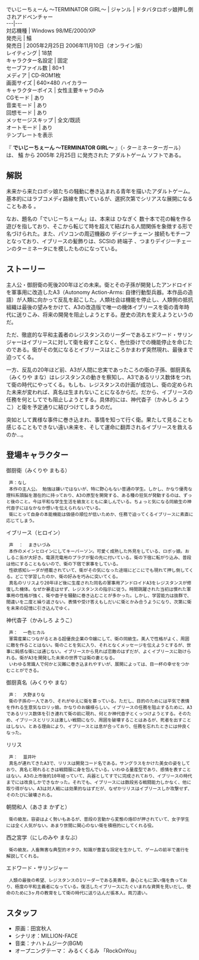 でいじーちぇーん 〜TERMINATOR GIRL〜  |  ジャンル  |  ドタバタロボッ娘押し倒されアドベンチャー   
---|---  
対応機種  |  Windows 98/ME/2000/XP   
発売元  |  鱚   
発売日  |  2005年2月25日  2006年11月10日（オンライン版）   
レイティング  |  18禁   
キャラクター名設定  |  固定   
セーブファイル数  |  80+1   
メディア  |  CD-ROM1枚   
画面サイズ  |  640×480 ハイカラー   
キャラクターボイス  |  女性主要キャラのみ   
CGモード  |  あり   
音楽モード  |  あり   
回想モード  |  あり   
メッセージスキップ  |  全文/既読   
オートモード  |  あり   
テンプレートを表示  
  
『 **でいじーちぇーん 〜TERMINATOR GIRL〜** 』（- ターミネーターガール）は、  鱚  から  2005年  2月25日
に発売された  アダルトゲーム  ソフトである。

##  解説  

未来から来たロボッ娘たちの騒動に巻き込まれる青年を描いたアダルトゲーム。 基本的にはラブコメディ路線を貫いているが、選択次第でシリアスな展開になることもある
  。

なお、題名の「でいじーちぇーん」は、本来は  ひなぎく
数十本で花の輪を作る遊びを指しており、そこから転じて時を超えて結ばれる人間関係を象徴する形で名づけられた。また、パソコンの周辺機器の  デイジーチェーン
接続もモチーフとなっており、イブリースの髪飾りは、SCSIの  終端子  、つまりデイジーチェーンのターミネータにを模したものになっている。

##  ストーリー  

主人公・御厨衛の死後200年ほどの未来。衛とその子孫が開発したアンドロイドを軍事用に改造したA3（Autonomy Action-Arms:
自律行動型兵器。本作品の造語）が人類に向かって反乱を起こした。人類社会は機能を停止し、人類側の抵抗組織は最後の望みをかけて、A3の改造版で唯一の機体イブリースを衛の青年時代に送りこみ、将来の開発を阻止しようとする。歴史の流れを変えようというのだ。

ただ、徹底的な平和主義者のレジスタンスのリーダーであるエドワード・サリンジャーはイブリースに対して衛を殺すことなく、色仕掛けでの機能停止を命じたのである。衛がその気になるとイブリースはところかまわず突然現れ、最後まで迫ってくる。

一方、反乱の20年ほど前、A3が人間に忠実であったころの衛の子孫、御厨真名（みくりや
まな）はレジスタンスの動きを察知し、A3であるリリス数体をつれて衛の時代にやってくる。もしも、レジスタンスの計画が成功し、衛の定められた未来が変われば、真名は生まれないことになるからだ。だから、イブリースの任務を何としてでも阻止しようとする。具体的には、神代杳子（かみしろ
ようこ）と衛を予定通りに結びつけてしまうのだ。

突如として異様な事件に巻き込まれ、事情を知って行く衛。果たして見ることも感じることもできない遠い未来を、そして運命に翻弄されるイブリースを救えるのか…。

##  登場キャラクター  

御厨衛（みくりや まもる）

     声：なし 
     本作の主人公。 勉強は嫌いではないが、特に野心もない普通の学生。しかし、かなり優秀な理科系頭脳を潜在的に持っており、A3の原型を開発する、ある種の狂気が発動するのは、ずっと後のこと。今は平和な学生生活を級友とともに楽しんでいる。ちょっと気になる同級生の神代杳子にはなかなか想いを伝えられないでいる。 
     衛にとって自身の本能機能は価値の順位が低いためか、任務で迫ってくるイブリースに素直に応じてしまう。 
イブリース（ヒロイン）

     声  ：  まきいづみ 
     本作のメインヒロインにしてキーパーソン。可愛く成熟した外見をしている、ロボッ娘。おしるこ缶が大好き。電源充電用のプラグが髪の先に付いている。衛の下宿に転がり込み、普段は他にすることもないので、衛の下宿で家事をしている。 
     性欲感知レーダが搭載されていて、衛がその気になった途端にどこにでも現れて押し倒してくる。どこで学習したのか、衛の好みを巧みに突いてくる。 
     真名のリリスより20年ほど後に生産された同名の軍事用アンドロイドA3をレジスタンスが修復した機体。なぜか暴走はせず、レジスタンスの指示に従う。時間跳躍された当初は慣れた軍事用の性格が強く、衛や杳子を騒動に巻き込むことが多かった。しかし、学習能力は抜群で、間違いを二度と繰り返さない。表情や受け答えもしだいに衛とかみ合うようになり、次第に衛を未来の記憶に引き込んでゆく。 
神代杳子（かみしろ ようこ）

     声：  一色ヒカル 
     軍需産業につながるとある超優良企業の令嬢にして、衛の同級生。美人で性格がよく、周囲に敵を作ることはない。衛のことを気に入り、それとなくメッセージを伝えようとするが、世事に鈍感な衛には通じない。イブリースから見れば恋敵のはずだが、よくイブリースに助けられる。衛がA3を開発した未来の世界では衛の妻となる。 
     いわゆる常識人で何かと災難に巻き込まれやすいが、展開によっては、目一杯の幸せをつかむことができる。 
御厨真名（みくりや まな）

     声：  大野まりな 
     衛の子孫の一人であり、それがゆえに衛を慕っている。ただし、目的のためには平気で表情を作れる生意気なロリッ娘。かなりのお嬢様らしい。イブリースの任務を阻止するために、A3であるリリス数体を引き連れて衛の前に現れ、何とか神代杳子とくっつけようとする。そのため、イブリースとリリスは激しい戦闘になり、周囲を破壊することはあるが、死者を出すことはしない。とある理由により、イブリースとは息が合っており、任務を忘れたときには仲良くなった。 
リリス

     声：  韮井叶 
     真名が連れてきたA3で、リリスは開発コード名である。サングラスをかけた美女の姿をしており、真名と現れるときは戦闘服に身を包んでいる。いわゆる量産型であり、感情を表すことはない。A3の上市後約10年経っていて、兵器としてすでに完成されており、イブリースの時代までには改良しかできなかった。それでも、イブリースには数段劣る戦闘能力しかなく、他に取り得がない。A3は対人戦には効果的なはずだが、なぜかリリスはイブリースしか攻撃せず、そのたびに破壊される。 
朝間和人（あさま かずと）

     衛の級友。容姿はよく勢いもあるが、普段の言動から変態の烙印が押されていて、女子学生には全く人気がない。あまり世間に関心のない衛を積極的にしてくれる役。 
西之宮学（にしのみや まなぶ）

     衛の級友。人畜無害な典型的オタク。知識が豊富な設定を生かして、ゲームの前半で進行を解説してくれる。 
エドワード・サリンジャー

     人類の最後の希望、レジスタンスの1リーダーである美青年。身心ともに深い傷を負っており、極度の平和主義者になっている。復活したイブリースにたぐいまれな資質を見いだし、使命のために3ヶ月の教育をして衛の時代に送り込んだ張本人。両刀遣い。 

##  スタッフ  

  * 原画：田宮秋人 
  * シナリオ：MILLION-FACE 
  * 音楽：ナハトムジーク(BGM) 
  * オープニングテーマ：  みるくくるみ  「RockOnYou」 

